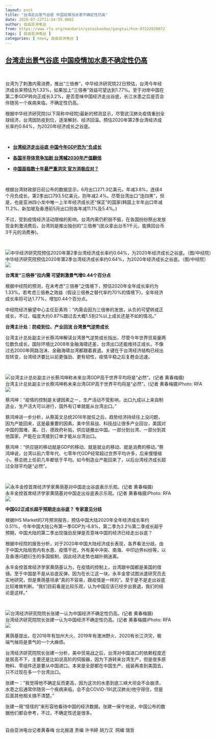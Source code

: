 ```yaml
---
layout: post
title: "台湾走出景气谷底 中国疫情加水患不确定性仍高"
date: 2020-07-22T11:54:59.000Z
author: 自由亚洲电台
from: https://www.rfa.org/mandarin/yataibaodao/gangtai/hcm-07222020072729.html
tags: [ 自由亚洲电台 ]
categories: [ news, 自由亚洲电台 ]
---
```

<!--1595418899000-->
[台湾走出景气谷底 中国疫情加水患不确定性仍高](https://www.rfa.org/mandarin/yataibaodao/gangtai/hcm-07222020072729.html)
------

<div>
<p> </p><p>台湾为了刺激内需消费，推出“三倍券”，中华经济研究院22日预估，台湾今年经济成长率预估为1.33%，如果加上“三倍券”效益可望达到1.77%。至于对岸中国在第二季GDP转向正成长3.2%，是否意味中国经济走出谷底，长江水患之后是否会伴随另一个疾病来临，不确定性仍高。</p><p>根据中华经济研究院(以下简称中经院)最新的预测显示，尽管武汉肺炎疫情重创全球经济，台湾因防疫到位，逐渐解封、经济回温。预估2020年第2季台湾经济成长率约0.64%，为2020年经济成长之谷底。</p><p> </p><ul><li><a class="external-link" href="http://www.rfa.org/mandarin/yataibaodao/gangtai/hcm1-06242020084402.html"><b>台湾经济走出谷底 中国今年GDP恐为“负成长</b></a></li></ul><ul><li><a class="external-link" href="http://www.rfa.org/mandarin/yataibaodao/gangtai/hcm-07022020092649.html"><b>各国半导体竞争加剧 台湾喊2030年产值翻倍</b></a></li></ul><ul><li><b><a class="external-link" href="http://www.rfa.org/mandarin/yataibaodao/huanjing/hj-07172020104805.html">中国面临数十年最严重洪灾 官方消极应对？</a></b></li></ul><p> </p><p>根据台湾财政部日前公布的数据显示，6月出口271.3亿美元，年减3.8%，连续4个月负成长，第2季出口793.5亿美元，则年减2.4%。尽管台湾出口“连四黑”，但是，也是亚洲四小龙中唯一上半年经济成长还“保正”的国家(韩国上半年出口年减11.2%、新加坡及香港前5月出口则各年减11.1%及5.4%。)</p><p>不过，受到疫情经济活动限缩的影响，台湾内需仍积弱不振，在各国纷纷祭出发放现金刺激消费后，台湾则是推出独创的“三倍券”(民众拿出台币1千元，能换回台币3千元的消费券)。</p><p> </p><p><div class="image-inline captioned" style="width:1500px;"><div style="width:1500px;"><img alt="中华经济研究院预估2020年第2季台湾经济成长率约0.64%，为2020年经济成长之谷底。（图/中经院）" src="https://www.rfa.org/mandarin/yataibaodao/gangtai/hcm-07222020072729.html/hcm12.jpg" title="中华经济研究院预估2020年第2季台湾经济成长率约0.64%，为2020年经济成长之谷底。（图/中经院）"/></div><div class="image-caption"><span style="width:1500px;">中华经济研究院预估2020年第2季台湾经济成长率约0.64%，为2020年经济成长之谷底。（图/中经院）</span><span class="copyright"> </span></div><div id="zoomattribute"><a class="single_image" href="/mandarin/yataibaodao/gangtai/hcm-07222020072729.html/hcm12.jpg" title="中华经济研究院预估2020年第2季台湾经济成长率约0.64%，为2020年经济成长之谷底。（图/中经院）"><img src="/rfa_resources/graphics/icon-zoom.png"/></a></div></div></p><p><b>台湾发“三倍券”拉内需 可望刺激景气增0.44个百分点</b></p><p>根据中经院的预测，在未考虑“三倍券”之情境下，预估2020年全年成长率约为1.33%。若考虑三倍券之效益（假设三倍券之替代率约70%的情境下)，全年经济成长率将可达1.77%，增加0.44个百分点。</p><p>中经院经济展望中心主任彭素玲：“内需会因为三倍券的发放，从负的可望转成正成长，不过，幅度大约0.87%跟过去大概1.5到2%以上成长还是不如的情况。”</p><p><b>台湾主计处：防疫到位、产业回流 台湾景气逆势成长</b></p><p>台湾主计总处副主计长蔡鸿坤解读台湾景气逆势成长指出，尽管今年世界贸易量两位数负成长，国际环境比2008年金融海啸还差，台湾出口还能维持正成长，不像过去2000年网路泡沫、金融海啸台湾都跟着衰退。关键在于台湾经济结构已经出现转变，台湾经济要比以前更强劲、更有韧性，疫情平稳之后复甦会迅速。</p><p> </p><p><div class="image-inline captioned" style="width:640px;"><div style="width:640px;"><img alt="台湾主计总处副主计长蔡鸿坤称未来台湾GDP高于世界平均将是“必然”。(记者 黄春梅摄)" src="https://www.rfa.org/mandarin/yataibaodao/gangtai/hcm-07222020072729.html/9ec3852d57fa.jpg" title="台湾主计总处副主计长蔡鸿坤称未来台湾GDP高于世界平均将是“必然”。(记者 黄春梅摄)"/></div><div class="image-caption"><span style="width:640px;">台湾主计总处副主计长蔡鸿坤称未来台湾GDP高于世界平均将是“必然”。(记者 黄春梅摄)</span><span class="copyright">Photo: RFA</span></div><div id="zoomattribute"><a class="single_image" href="/mandarin/yataibaodao/gangtai/hcm-07222020072729.html/9ec3852d57fa.jpg" title="台湾主计总处副主计长蔡鸿坤称未来台湾GDP高于世界平均将是“必然”。(记者 黄春梅摄)"><img src="/rfa_resources/graphics/icon-zoom.png"/></a></div></div></p><p>蔡鸿坤：“疫情的控制是关键因素之ㄧ，生产活动不受影响，出口九成以上来自制造业，生产活大可以进行，国外有订单就能从台湾出口。”</p><p>蔡鸿坤进一步分析，从蔡英文总统2016年就任之后，趋势经济持续往上没问题，因为产能回来，这是最重要的因素。美中贸易战、科技战让很多产业回台，美国对中国的围堵，美、日、德政府补贴，供应链撤出中国。一部分到台湾、一部分到其他国家，产能在台湾接到订单才能从台湾出口。</p><p>蔡鸿坤：“供应链的移动就是GDP的移动、就是就业的移动、就是消费的移动。”蔡鸿坤说，台湾以前六零年代、七零年代GDP经常超过世界平均许多，后来慢慢缩小。蔡总统上任前几年都低于平均。如今制造业产能回来了，以后台湾经济成长超过全球平均是“必然”。</p><p> </p><p><div class="image-inline captioned" style="width:640px;"><div style="width:640px;"><img alt="永丰金控首席经济学家黄荫基对中国走出谷底表示乐观。(记者 黄春梅摄)" src="https://www.rfa.org/mandarin/yataibaodao/gangtai/hcm-07222020072729.html/9ec3852d57faa.jpg" title="永丰金控首席经济学家黄荫基对中国走出谷底表示乐观。(记者 黄春梅摄)"/></div><div class="image-caption"><span style="width:640px;">永丰金控首席经济学家黄荫基对中国走出谷底表示乐观。(记者 黄春梅摄)</span><span class="copyright">Photo: RFA</span></div><div id="zoomattribute"><a class="single_image" href="/mandarin/yataibaodao/gangtai/hcm-07222020072729.html/9ec3852d57faa.jpg" title="永丰金控首席经济学家黄荫基对中国走出谷底表示乐观。(记者 黄春梅摄)"><img src="/rfa_resources/graphics/icon-zoom.png"/></a></div></div></p><p><b>中国Q2正成长超乎预期走出谷底？ 专家意见分歧</b></p><p>根据IHS Market的7月预测报告，预估中国大陆2020年全年经济成长率约0.51%，今年中国大陆公布第一季GDP为-6.8%，第二季为3.2％第二季成长超乎预期，中国大陆的第二季出现强劲反弹是否意味中国的经济已经走出谷底？</p><p>根据中经院的报告分析，对于2020年中国大陆经济成长表现，各界看法分歧。由于中国大陆局势内有水患、疫情干扰，外有美中冲突、南海、中印边界纠纷等，以及香港问题衍生的多国抵制，因此经济走势也越扑朔迷离。</p><p>永丰金控首席经济学家黄荫基认为，在疫情的控制上，台湾跟中国都是美国的借镜。至于中国是不是从谷底反弹，因为在长江这一块，永丰金曾试图派遣研究员去实地研究，但是黄荫基坦承“真的不容易，跟疫情是一样的”。至于是不是走出谷底比较难做判断。“我们目前看是比较乐观，认为中国应该已经步出衰退，我们的结论是这样。”</p><p> </p><p><div class="image-inline captioned" style="width:640px;"><div style="width:640px;"><img alt="台湾经济研究院院长张建一认为中国经济不确定性仍高。(记者 黄春梅摄)" src="https://www.rfa.org/mandarin/yataibaodao/gangtai/hcm-07222020072729.html/5f355efa4e00.jpg" title="台湾经济研究院院长张建一认为中国经济不确定性仍高。(记者 黄春梅摄)"/></div><div class="image-caption"><span style="width:640px;">台湾经济研究院院长张建一认为中国经济不确定性仍高。(记者 黄春梅摄)</span><span class="copyright">Photo: RFA</span></div><div id="zoomattribute"><a class="single_image" href="/mandarin/yataibaodao/gangtai/hcm-07222020072729.html/5f355efa4e00.jpg" title="台湾经济研究院院长张建一认为中国经济不确定性仍高。(记者 黄春梅摄)"><img src="/rfa_resources/graphics/icon-zoom.png"/></a></div></div></p><p>黄荫基提出，在2018年有加州大火、2019年有澳洲野火、2020有长江洪灾，极端气候将是景气的一个大麻烦。</p><p>台湾经济研究院院长张建一分析，美中贸易战之后，台湾对中国进口的依赖程度还是居高不下，主要还是比如说高阶的伺服器，因为下游转来台湾生产，但是很多原物料、零组件还是要从中国进口。本来是全部都在中国生产、组装再卖到美国去，只不过现在多一个台湾出口。</p><p>张建一：“我觉得他不确定反而更高，因为这次的水患到底三峡大坝会不会崩溃，水患之后通常伴随另一个疾病来临，会不会COVID-19(武汉肺炎)他守得住，但是后面其他相关搞不清楚。”</p><p>张建一用“怪怪的”来形容他看待中国的经济数据，张建一保守地说，中国公布的数据他们都会参考，不过，不确定性还是很多。<br/><br/><br/>自由亚洲电台记者黄春梅 台北报道 责编 许书婷 胡力汉  网编 瑞哲</p>
</div>
